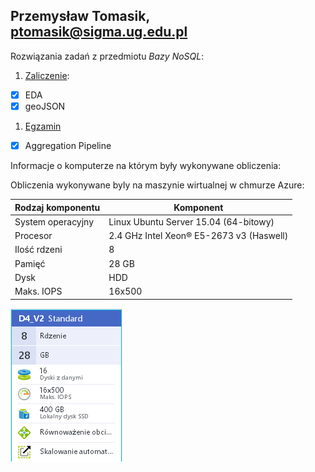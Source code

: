 ## Przemysław Tomasik, ptomasik@sigma.ug.edu.pl

Rozwiązania zadań z przedmiotu *Bazy NoSQL*:

1. [Zaliczenie](zaliczenie.md):
 - [x] EDA
 - [x] geoJSON
1. [Egzamin](egzamin.md)
 - [x] Aggregation Pipeline

Informacje o komputerze na którym były wykonywane obliczenia:

Obliczenia wykonywane byly na maszynie wirtualnej w chmurze Azure:

| Rodzaj komponentu     | Komponent                       |
|-----------------------|---------------------------------|
| System operacyjny     | Linux Ubuntu Server 15.04 (64-bitowy)  |
| Procesor              | 2.4 GHz Intel Xeon® E5-2673 v3 (Haswell)   |
| Ilość rdzeni          | 8                              |
| Pamięć                | 28 GB                          |
| Dysk| HDD|
| Maks. IOPS | 16x500 |

![import](img/no_sql_system_info.bmp)

